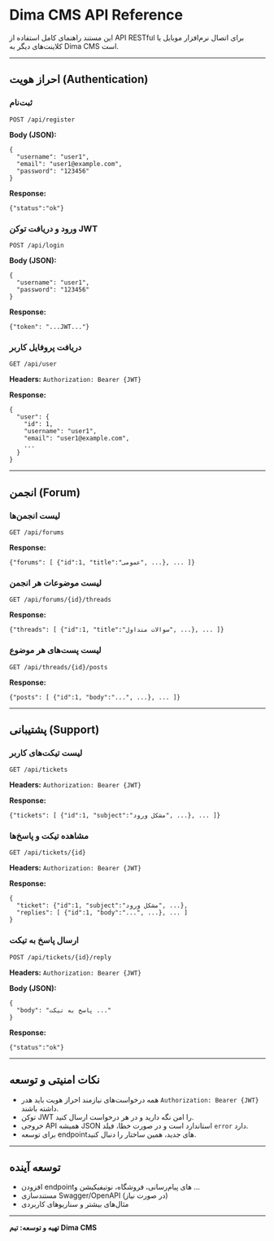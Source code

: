 # Dima CMS API Reference

این مستند راهنمای کامل استفاده از API RESTful برای اتصال نرم‌افزار موبایل یا کلاینت‌های دیگر به Dima CMS است.

---

## احراز هویت (Authentication)

### ثبت‌نام
`POST /api/register`

**Body (JSON):**
```
{
  "username": "user1",
  "email": "user1@example.com",
  "password": "123456"
}
```
**Response:**
```
{"status":"ok"}
```

### ورود و دریافت توکن JWT
`POST /api/login`

**Body (JSON):**
```
{
  "username": "user1",
  "password": "123456"
}
```
**Response:**
```
{"token": "...JWT..."}
```

### دریافت پروفایل کاربر
`GET /api/user`

**Headers:**
`Authorization: Bearer {JWT}`

**Response:**
```
{
  "user": {
    "id": 1,
    "username": "user1",
    "email": "user1@example.com",
    ...
  }
}
```

---

## انجمن (Forum)

### لیست انجمن‌ها
`GET /api/forums`

**Response:**
```
{"forums": [ {"id":1, "title":"عمومی", ...}, ... ]}
```

### لیست موضوعات هر انجمن
`GET /api/forums/{id}/threads`

**Response:**
```
{"threads": [ {"id":1, "title":"سوالات متداول", ...}, ... ]}
```

### لیست پست‌های هر موضوع
`GET /api/threads/{id}/posts`

**Response:**
```
{"posts": [ {"id":1, "body":"...", ...}, ... ]}
```

---

## پشتیبانی (Support)

### لیست تیکت‌های کاربر
`GET /api/tickets`

**Headers:**
`Authorization: Bearer {JWT}`

**Response:**
```
{"tickets": [ {"id":1, "subject":"مشکل ورود", ...}, ... ]}
```

### مشاهده تیکت و پاسخ‌ها
`GET /api/tickets/{id}`

**Headers:**
`Authorization: Bearer {JWT}`

**Response:**
```
{
  "ticket": {"id":1, "subject":"مشکل ورود", ...},
  "replies": [ {"id":1, "body":"...", ...}, ... ]
}
```

### ارسال پاسخ به تیکت
`POST /api/tickets/{id}/reply`

**Headers:**
`Authorization: Bearer {JWT}`

**Body (JSON):**
```
{
  "body": "پاسخ به تیکت ..."
}
```
**Response:**
```
{"status":"ok"}
```

---

## نکات امنیتی و توسعه
- همه درخواست‌های نیازمند احراز هویت باید هدر `Authorization: Bearer {JWT}` داشته باشند.
- توکن JWT را امن نگه دارید و در هر درخواست ارسال کنید.
- خروجی API همیشه JSON استاندارد است و در صورت خطا، فیلد `error` دارد.
- برای توسعه endpointهای جدید، همین ساختار را دنبال کنید.

---

## توسعه آینده
- افزودن endpointهای پیام‌رسانی، فروشگاه، نوتیفیکیشن و ...
- مستندسازی Swagger/OpenAPI (در صورت نیاز)
- مثال‌های بیشتر و سناریوهای کاربردی

---

**تهیه و توسعه: تیم Dima CMS** 